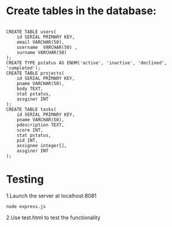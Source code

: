 # Create tables in the database:
<pre><code>
CREATE TABLE users(
    id SERIAL PRIMARY KEY,
    email VARCHAR(50),
    username  VARCHAR(50) ,
    surname VARCHAR(50)
);
CREATE TYPE pstatus AS ENUM('active', 'inactive', 'declined', 'completed');
CREATE TABLE projects(
    id SERIAL PRIMARY KEY,
    pname VARCHAR(50),
    body TEXT,
    stat pstatus,
    assginer INT
);
CREATE TABLE tasks(
    id SERIAL PRIMARY KEY,
    pname VARCHAR(50),
    pdescription TEXT,
    score INT,
    stat pstatus,
    pid INT,
    assignee integer[],
    assginer INT
);
</code></pre>
# Testing
1.Launch the server at localhost:8081

<code>node express.js</code>

2.Use test.html to test the functionality
